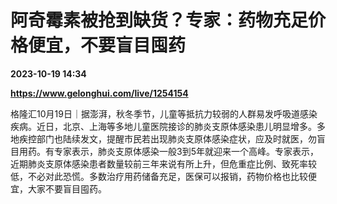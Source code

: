 # 阿奇霉素被抢到缺货？专家：药物充足价格便宜，不要盲目囤药

**2023-10-19 14:34**

**https://www.gelonghui.com/live/1254154**

格隆汇10月19日｜据澎湃，秋冬季节，儿童等抵抗力较弱的人群易发呼吸道感染疾病。近日，北京、上海等多地儿童医院接诊的肺炎支原体感染患儿明显增多。多地疾控部门也陆续发文，提醒市民若出现肺炎支原体感染症状，应及时就医，勿盲目用药。有专家表示，肺炎支原体感染一般3到5年就迎来一个高峰。专家表示，近期肺炎支原体感染患者数量较前三年来说有所上升，但危重症比例、致死率较低，不必对此恐慌。多数治疗用药储备充足，医保可以报销，药物价格也比较便宜，大家不要盲目囤药。